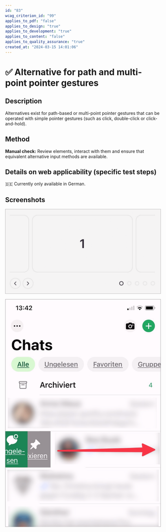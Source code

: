```yaml
---
id: "83"
wcag_criterion_id: "99"
applies_to_pdf: "false"
applies_to_design: "true"
applies_to_development: "true"
applies_to_content: "false"
applies_to_quality_assurance: "true"
created_at: "2024-03-15 14:01:06"
---
```


# ✅ Alternative for path and multi-point pointer gestures

## Description

Alternatives exist for path-based or multi-point pointer gestures that can be operated with simple pointer gestures (such as click, double-click or click-and-hold).

## Method

**Manual check:** Review elements, interact with them and ensure that equivalent alternative input methods are available.

## Details on web applicability (specific test steps)

🇩🇪 Currently only available in German.

## Screenshots

![Slider, welcher neben Wischgesten auch Weiter/Zurück-Schalter anbietet](images/slider-welcher-neben-wischgesten-auch-weiterzurck-schalter-anbietet.png)

![Per Swipe angezeigtes Chat-Kontextmenü in WhatsApp](images/per-swipe-angezeigtes-chat-kontextmen-in-whatsapp.png)